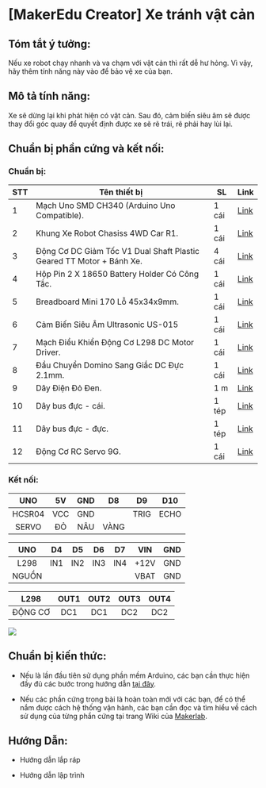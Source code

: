 # [MakerEdu Creator] Xe tránh vật cản
## Tóm tắt ý tưởng:
Nếu xe robot chạy nhanh và va chạm với vật cản thì rất dễ hư hỏng. Vì vậy, hãy thêm tính năng này vào để bảo vệ xe của bạn.  

## Mô tả tính năng:
Xe sẽ dừng lại khi phát hiện có vật cản. Sau đó, cảm biến siêu âm sẽ được thay đổi góc quay để quyết định được xe sẽ rẽ trái, rẽ phải hay lùi lại. 
## Chuẩn bị phần cứng và kết nối:
### Chuẩn bị:

<table class="tg">
<thead>
  <tr>
    <th class="tg-baqh">STT</th>
    <th class="tg-baqh">Tên thiết bị </th>
    <th class="tg-baqh">SL</th>
    <th class="tg-baqh">Link</th>
  </tr>
</thead>
<tbody>
  <tr>
    <td class="tg-baqh">1</td>
    <td class="tg-73oq">Mạch Uno SMD CH340 (Arduino Uno Compatible).</td>
    <td class="tg-baqh">1 cái</td>
    <td class="tg-baqh"><a href="https://hshop.vn/products/arduino-uno-r3-smd-chip-don">Link</a></td>
  </tr>
  <tr>
    <td class="tg-baqh">2</td>
    <td class="tg-0lax">Khung Xe Robot Chasiss 4WD Car R1.</td>
    <td class="tg-baqh">1 cái</td>
    <td class="tg-baqh"><a href="https://hshop.vn/products/khung-xe-robot-chasiss-4wd-car-r1">Link</a></td>
  </tr>
  <tr>
    <td class="tg-baqh">3</td>
    <td class="tg-0lax">Động Cơ DC Giảm Tốc V1 Dual Shaft Plastic Geared TT Motor + Bánh Xe.</td>
    <td class="tg-baqh">4 cái</td>
    <td class="tg-baqh"><a href="https://hshop.vn/products/dong-co-dc-giamtoc-v1-1-48">Link</a></td>
  </tr>
  <tr>
    <td class="tg-baqh">4</td>
    <td class="tg-0lax">Hộp Pin 2 X 18650 Battery Holder Có Công Tắc.</td>
    <td class="tg-baqh">1 cái</td>
    <td class="tg-baqh"><a href="https://hshop.vn/products/hop-pin-2-co-18650-co-cong-tac">Link</a></td>
  </tr>
  <tr>
    <td class="tg-baqh">5</td>
    <td class="tg-0lax">Breadboard Mini 170 Lỗ 45x34x9mm.</td>
    <td class="tg-baqh">1 cái</td>
    <td class="tg-baqh"><a href="https://hshop.vn/products/test-board-cammini-35-x-47mm">Link</a></td>
  </tr>
  <tr>
    <td class="tg-baqh">6</td>
    <td class="tg-0lax">Cảm Biến Siêu Âm Ultrasonic US-015</td>
    <td class="tg-baqh">1 cái</td>
    <td class="tg-baqh"><a href="https://hshop.vn/cam-bien-sieu-am-us-16">Link</a></td>
  </tr>
  <tr>
    <td class="tg-baqh">7</td>
    <td class="tg-0lax">Mạch Điều Khiển Động Cơ L298 DC Motor Driver.</td>
    <td class="tg-baqh">1 cái</td>
    <td class="tg-baqh"><a href="https://hshop.vn/products/mach-dieu-khien-dong-co-dc-l298">Link</a></td>
  </tr>
  <tr>
    <td class="tg-baqh">8</td>
    <td class="tg-0lax">Đầu Chuyển Domino Sang Giắc DC Đực 2.1mm.</td>
    <td class="tg-baqh">1 cái</td>
    <td class="tg-baqh"><a href="https://hshop.vn/products/dau-chuyen-domino-sang-giac-dc-duc-2-1mm">Link</a></td>
  </tr>
  <tr>
    <td class="tg-baqh">9</td>
    <td class="tg-0lax">Dây Điện Đỏ Đen.</td>
    <td class="tg-baqh">1 m </td>
    <td class="tg-baqh"><a href="https://hshop.vn/products/day-dien-do-den">Link</a></td>
  </tr>
  <tr>
    <td class="tg-baqh">10</td>
    <td class="tg-0lax">Dây bus đực - cái.</td>
    <td class="tg-baqh">1 tép</td>
    <td class="tg-baqh"><a href="https://hshop.vn/products/day-camtest-board-duc-coi20cm40soi">Link</a></td>
  </tr>
  <tr>
    <td class="tg-0lax">11</td>
    <td class="tg-0lax">Dây bus đực - đực.</td>
    <td class="tg-0lax">1 tép</td>
    <td class="tg-0lax"><a href="https://hshop.vn/products/day-camtest-board-duc-duc-20cm40soi">Link</a></td>
  </tr>
    <tr>
    <td class="tg-0lax">12</td>
    <td class="tg-0lax">Động Cơ RC Servo 9G.</td>
    <td class="tg-0lax">1 cái</td>
    <td class="tg-0lax"><a href="https://hshop.vn/products/dong-co-rc-servo-9g">Link</a></td>
  </tr>
</tbody>
</table>

### Kết nối:

|   UNO  |  5V | GND |  D8  |  D9  | D10  |
|:------:|:---:|:---:|:----:|:----:|------|
| HCSR04 | VCC | GND |      | TRIG | ECHO |
| SERVO  | ĐỎ  | NÂU | VÀNG |      |      |

|  UNO  |  D4 |  D5 |  D6 |  D7 |  VIN | GND |
|:-----:|:---:|:---:|:---:|:---:|:----:|:---:|
|  L298 | IN1 | IN2 | IN3 | IN4 | +12V | GND |
| NGUỒN |     |     |     |     | VBAT | GND |

|   L298   | OUT1 | OUT2 | OUT3 | OUT4 |
|:--------:|:----:|:----:|:----:|:----:|
| ĐỘNG CƠ  |  DC1 |  DC1 |  DC2 |  DC2 |

<img src="../../image/R1_BlockAvoiding.png">

## Chuẩn bị kiến thức:
- Nếu là lần đầu tiên sử dụng phần mềm Arduino, các bạn cần thực hiện đầy đủ các bước trong hướng dẫn <a href="https://wiki.makerlab.vn/index.php/H%C6%B0%E1%BB%9Bng_d%E1%BA%ABn_s%E1%BB%AD_d%E1%BB%A5ng_ph%E1%BA%A7n_m%E1%BB%81m_Arduino_v%E1%BB%9Bi_c%C3%A1c_m%E1%BA%A1ch_Vietduino_%2B_MakerEdu_Shield_for_Vietduino">tại đây</a>.  

- Nếu các phần cứng trong bài là hoàn toàn mới với các bạn, để có thể nắm được cách hệ thống vận hành, các bạn cần đọc và tìm hiểu về cách sử dụng của từng phần cứng tại trang Wiki của <a href="https://wiki.makerlab.vn/index.php/Main_Page">Makerlab</a>.
 
## Hướng Dẫn:
- Hướng dẫn lắp ráp  

- Hướng dẫn lập trình  